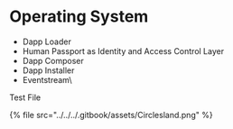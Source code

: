 # Operating System

* Dapp Loader
* Human Passport as Identity and Access Control Layer
* Dapp Composer
* Dapp Installer
* Eventstream\




Test File

{% file src="../../../.gitbook/assets/Circlesland.png" %}
